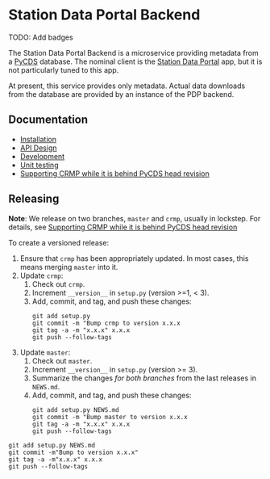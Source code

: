 # Station Data Portal Backend

TODO: Add badges

The Station Data Portal Backend is a microservice providing metadata from a 
[PyCDS](https://github.com/pacificclimate/pycds) database.
The nominal client is the
[Station Data Portal](https://github.com/pacificclimate/station-data-portal) 
app, but it is not particularly tuned to this app.

At present, this service provides only metadata. Actual data downloads
from the database are provided by an instance of the PDP backend.

## Documentation

- [Installation](docs/installation.md)
- [API Design](docs/api-design.md)
- [Development](docs/development.md)
- [Unit testing](docs/unit-testing.md)
- [Supporting CRMP while it is behind PyCDS head revision](docs/supporting-crmp.md)

## Releasing

**Note**: We release on two branches, `master` and `crmp`, usually in lockstep.
For details, see [Supporting CRMP while it is behind PyCDS head revision](docs/supporting-crmp.md)

To create a versioned release:

1. Ensure that `crmp` has been appropriately updated. In most cases, this 
   means merging `master` into it.
2. Update `crmp`:
   1. Check out `crmp`.
   2. Increment `__version__` in `setup.py` (version >=1, < 3).
   3. Add, commit, and tag, and push these changes:
      ```
      git add setup.py
      git commit -m "Bump crmp to version x.x.x
      git tag -a -m "x.x.x" x.x.x
      git push --follow-tags
      ```
3. Update `master`:
   1. Check out `master`.
   2. Increment `__version__` in `setup.py` (version >= 3).
   3. Summarize the changes *for both
      branches* from the last releases in `NEWS.md`.
   4. Add, commit, and tag, and push these changes:
      ```
      git add setup.py NEWS.md
      git commit -m "Bump master to version x.x.x
      git tag -a -m "x.x.x" x.x.x
      git push --follow-tags
      ```

```
git add setup.py NEWS.md
git commit -m"Bump to version x.x.x"
git tag -a -m"x.x.x" x.x.x
git push --follow-tags
```

